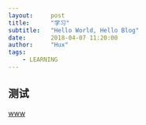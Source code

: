 ```yaml
---
layout:     post
title:      "学习"
subtitle:   "Hello World, Hello Blog"
date:       2018-04-07 11:20:00
author:     "Hux"
tags:
    - LEARNING
---
```

## 测试
[www](https://pan.baidu.com/s/1sGTOCDw5IYtt9WAj3GS0CQ)
